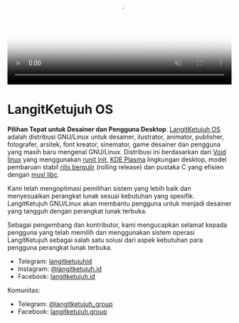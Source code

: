 <video autoplay loop muted playsinline poster="media/video/langitketujuh-preview.webp" style="position: relative; width: 100%; height: auto; border:0;" >
  <source src="media/video/langitketujuh-preview.webm" type="video/webm">
</video>

# LangitKetujuh OS

**Pilihan Tepat untuk Desainer dan Pengguna Desktop**. [LangitKetujuh OS](https://langitketujuh.id) adalah distribusi GNU/Linux untuk desainer, ilustrator, animator, publisher, fotografer, arsitek, font kreator, sinemator, game desainer dan pengguna yang masih baru mengenal GNU/Linux. Distribusi ini berdasarkan dari [Void linux](https://voidlinux.org) yang menggunakan [runit init](http://smarden.org/runit/), [KDE Plasma](https://kde.org/plasma-desktop) lingkungan desktop, model pembaruan stabil [rilis bergulir](https://id.wikipedia.org/wiki/Rilis_bergulir) (rolling release) dan pustaka C yang efisien dengan [musl libc](https://www.musl-libc.org).

Kami telah mengoptimasi pemilihan sistem yang lebih baik dan menyesuaikan perangkat lunak sesuai kebutuhan yang spesifik. LangitKetujuh GNU/Linux akan membantu pengguna untuk menjadi desainer yang tangguh dengan perangkat lunak terbuka.

Sebagai pengembang dan kontributor, kami mengucapkan selamat kepada pengguna yang telah memilih dan menggunakan sistem operasi LangitKetujuh sebagai salah satu solusi dari aspek kebutuhan para pengguna perangkat lunak terbuka.

* Telegram: [langitketujuhid](https://t.me/langitketujuhid)
* Instagram: [@langitketujuh.id](https://instagram.com/langitketujuh.id)
* Facebook: [langitketujuh.id](https://fb.com/langitketujuh.id)

Komunitas:
* Telegram: [@langitketujuh_group](https://t.me/langitketujuh_group)
* Facebook: [langitketujuh.group](https://fb.com/groups/langitketujuh.group)
